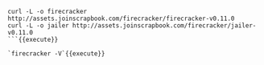 ```
curl -L -o firecracker http://assets.joinscrapbook.com/firecracker/firecracker-v0.11.0
curl -L -o jailer http://assets.joinscrapbook.com/firecracker/jailer-v0.11.0
```{{execute}}

`firecracker -V`{{execute}}